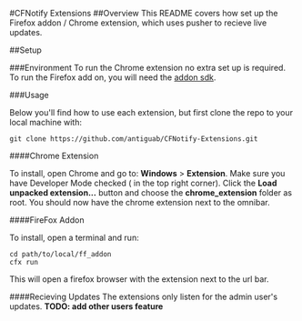 #CFNotify Extensions
##Overview
This README covers how set up the Firefox addon / Chrome extension, which uses pusher to recieve live updates.

##Setup

###Environment
To run the Chrome extension no extra set up is required. To run the Firefox add on, you will need the [addon sdk](https://developer.mozilla.org/en-US/Add-ons/SDK/Tutorials/Installation).

###Usage

Below you'll find how to use each extension, but first clone the repo to your local machine with:

```
git clone https://github.com/antiguab/CFNotify-Extensions.git
```

####Chrome Extension

To install, open Chrome and go to: **Windows** > **Extension**. Make sure you have Developer Mode checked ( in the top right corner). Click the **Load unpacked extension...** button and choose the **chrome_extension** folder as root. You should now have the chrome extension next to the omnibar.

####FireFox Addon

To install, open a terminal and run:

```
cd path/to/local/ff_addon
cfx run
```
This will open a firefox browser with the extension next to the url bar.

####Recieving Updates
The extensions only listen for the admin user's updates.
**TODO: add other users feature**
